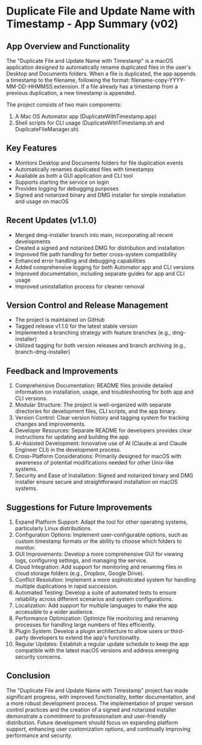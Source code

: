 # Duplicate File and Update Name with Timestamp - App Summary (v02)

## App Overview and Functionality

The "Duplicate File and Update Name with Timestamp" is a macOS application designed to automatically rename duplicated files in the user's Desktop and Documents folders. When a file is duplicated, the app appends a timestamp to the filename, following the format: filename-copy-YYYY-MM-DD-HHMMSS.extension. If a file already has a timestamp from a previous duplication, a new timestamp is appended.

The project consists of two main components:
1. A Mac OS Automator app (DuplicateWithTimestamp.app)
2. Shell scripts for CLI usage (DuplicateWithTimestamp.sh and DuplicateFileManager.sh)

## Key Features

- Monitors Desktop and Documents folders for file duplication events
- Automatically renames duplicated files with timestamps
- Available as both a GUI application and CLI tool
- Supports starting the service on login
- Provides logging for debugging purposes
- Signed and notarized binary and DMG installer for simple installation and usage on macOS

## Recent Updates (v1.1.0)

- Merged dmg-installer branch into main, incorporating all recent developments
- Created a signed and notarized DMG for distribution and installation
- Improved file path handling for better cross-system compatibility
- Enhanced error handling and debugging capabilities
- Added comprehensive logging for both Automator app and CLI versions
- Improved documentation, including separate guides for app and CLI usage
- Improved uninstallation process for cleaner removal

## Version Control and Release Management

- The project is maintained on GitHub
- Tagged release v1.1.0 for the latest stable version
- Implemented a branching strategy with feature branches (e.g., dmg-installer)
- Utilized tagging for both version releases and branch archiving (e.g., branch-dmg-installer)

## Feedback and Improvements

1. Comprehensive Documentation: README files provide detailed information on installation, usage, and troubleshooting for both app and CLI versions.
2. Modular Structure: The project is well-organized with separate directories for development files, CLI scripts, and the app binary.
3. Version Control: Clear version history and tagging system for tracking changes and improvements.
4. Developer Resources: Separate README for developers provides clear instructions for updating and building the app.
5. AI-Assisted Development: Innovative use of AI (Claude.ai and Claude Engineer CLI) in the development process.
6. Cross-Platform Considerations: Primarily designed for macOS with awareness of potential modifications needed for other Unix-like systems.
7. Security and Ease of Installation: Signed and notarized binary and DMG installer ensure secure and straightforward installation on macOS systems.

## Suggestions for Future Improvements

1. Expand Platform Support: Adapt the tool for other operating systems, particularly Linux distributions.
2. Configuration Options: Implement user-configurable options, such as custom timestamp formats or the ability to choose which folders to monitor.
3. GUI Improvements: Develop a more comprehensive GUI for viewing logs, configuring settings, and managing the service.
4. Cloud Integration: Add support for monitoring and renaming files in cloud storage folders (e.g., Dropbox, Google Drive).
5. Conflict Resolution: Implement a more sophisticated system for handling multiple duplications in rapid succession.
6. Automated Testing: Develop a suite of automated tests to ensure reliability across different scenarios and system configurations.
7. Localization: Add support for multiple languages to make the app accessible to a wider audience.
8. Performance Optimization: Optimize file monitoring and renaming processes for handling large numbers of files efficiently.
9. Plugin System: Develop a plugin architecture to allow users or third-party developers to extend the app's functionality.
10. Regular Updates: Establish a regular update schedule to keep the app compatible with the latest macOS versions and address emerging security concerns.

## Conclusion

The "Duplicate File and Update Name with Timestamp" project has made significant progress, with improved functionality, better documentation, and a more robust development process. The implementation of proper version control practices and the creation of a signed and notarized installer demonstrate a commitment to professionalism and user-friendly distribution. Future development should focus on expanding platform support, enhancing user customization options, and continually improving performance and security.